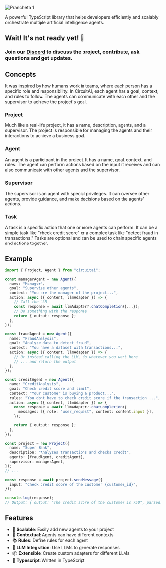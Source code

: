 ![Prancheta 1](https://github.com/user-attachments/assets/c1ccf70b-95ed-4968-b8ee-040590fff276)

A powerful TypeScript library that helps developers efficiently and scalably orchestrate multiple artificial intelligence agents.

## Wait! It's not ready yet! 🚧

### Join our [Discord](https://discord.gg/DTX9Pgwj95) to discuss the project, contribute, ask questions and get updates.

## Concepts

It was inspired by how humans work in teams, where each person has a specific role and responsibility. In CircuitAI, each agent has a goal, context, and rules to follow. The agents can communicate with each other and the supervisor to achieve the project's goal.

### Project

Much like a real-life project, it has a name, description, agents, and a supervisor. The project is responsible for managing the agents and their interactions to achieve a business goal.

### Agent

An agent is a participant in the project. It has a name, goal, context, and rules. The agent can perform actions based on the input it receives and can also communicate with other agents and the supervisor.

### Supervisor

The supervisor is an agent with special privileges. It can oversee other agents, provide guidance, and make decisions based on the agents' actions.

### Task

A task is a specific action that one or more agents can perform. It can be a simple task like "check credit score" or a complex task like "detect fraud in transactions." Tasks are optional and can be used to chain specific agents and actions together.

## Example

```typescript
import { Project, Agent } from "circuitai";

const managerAgent = new Agent({
  name: "Manager",
  goal: "Supervise other agents",
  context: "You are the manager of the project...",
  action: async ({ content, llmAdapter }) => {
    // Call the LLM
    const response = await llmAdapter?.chatCompletion({...});
    // Do something with the response
    return { output: response };
  },
});

const fraudAgent = new Agent({
  name: "FraudAnalysis",
  goal: "Analyze data to detect fraud",
  context: "You have a dataset with transactions...",
  action: async ({ content, llmAdapter }) => {
    // Or instead calling the LLM, do whatever you want here
    // ... and return the output
  },
});

const creditAgent = new Agent({
  name: "CreditAnalysis",
  goal: "Check credit score and limit",
  context: "Your customer is buying a product...",
  rules: "You dont have to check credit score if the transaction ...",
  action: async ({ content, llmAdapter }) => {
    const response = await llmAdapter?.chatCompletion({
      messages: [{ role: "user_request", content: content.input }],
    });

    return { output: response };
  },
});

const project = new Project({
  name: "Super Bank",
  description: "Analyzes transactions and checks credit",
  agents: [fraudAgent, creditAgent],
  supervisor: managerAgent,
});
// ...

const response = await project.sendMessage({
  input: "Check credit score of the customer {customer_id}",
});

console.log(response);
// Output: { output: "The credit score of the customer is 750", parsed: 750 }
```

## Features

- 🚀 **Scalable**: Easily add new agents to your project
- 🧠 **Contextual**: Agents can have different contexts
- 📚 **Rules**: Define rules for each agent
- 🤖 **LLM Integration**: Use LLMs to generate responses
- 📦 **Extensible**: Create custom adapters for different LLMs
- 📝 **Typescript**: Written in TypeScript
